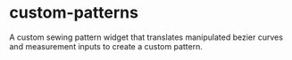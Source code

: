 # custom-patterns
A custom sewing pattern widget that translates manipulated bezier curves and measurement inputs to create a custom pattern.
